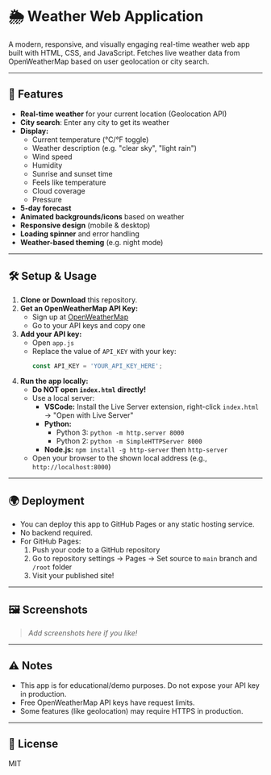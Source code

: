 # 🌦️ Weather Web Application

A modern, responsive, and visually engaging real-time weather web app built with HTML, CSS, and JavaScript. Fetches live weather data from OpenWeatherMap based on user geolocation or city search.

---

## 🚀 Features

- **Real-time weather** for your current location (Geolocation API)
- **City search**: Enter any city to get its weather
- **Display:**
  - Current temperature (°C/°F toggle)
  - Weather description (e.g. "clear sky", "light rain")
  - Wind speed
  - Humidity
  - Sunrise and sunset time
  - Feels like temperature
  - Cloud coverage
  - Pressure
- **5-day forecast**
- **Animated backgrounds/icons** based on weather
- **Responsive design** (mobile & desktop)
- **Loading spinner** and error handling
- **Weather-based theming** (e.g. night mode)

---

## 🛠️ Setup & Usage

1. **Clone or Download** this repository.
2. **Get an OpenWeatherMap API Key:**
   - Sign up at [OpenWeatherMap](https://openweathermap.org/)
   - Go to your API keys and copy one
3. **Add your API key:**
   - Open `app.js`
   - Replace the value of `API_KEY` with your key:
     ```js
     const API_KEY = 'YOUR_API_KEY_HERE';
     ```
4. **Run the app locally:**
   - **Do NOT open `index.html` directly!**
   - Use a local server:
     - **VSCode:** Install the Live Server extension, right-click `index.html` → "Open with Live Server"
     - **Python:**
       - Python 3: `python -m http.server 8000`
       - Python 2: `python -m SimpleHTTPServer 8000`
     - **Node.js:** `npm install -g http-server` then `http-server`
   - Open your browser to the shown local address (e.g., `http://localhost:8000`)

---

## 🌍 Deployment

- You can deploy this app to GitHub Pages or any static hosting service.
- No backend required.
- For GitHub Pages:
  1. Push your code to a GitHub repository
  2. Go to repository settings → Pages → Set source to `main` branch and `/root` folder
  3. Visit your published site!

---

## 🖼️ Screenshots

> _Add screenshots here if you like!_

---

## ⚠️ Notes

- This app is for educational/demo purposes. Do not expose your API key in production.
- Free OpenWeatherMap API keys have request limits.
- Some features (like geolocation) may require HTTPS in production.

---

## 📄 License

MIT 